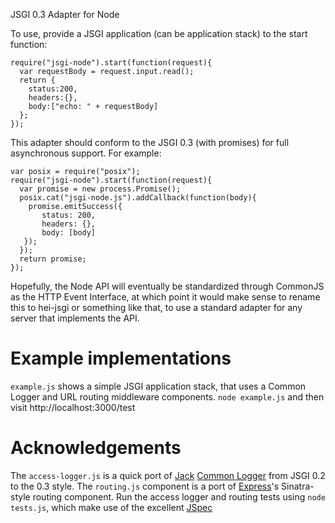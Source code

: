 JSGI 0.3 Adapter for Node

To use, provide a JSGI application (can be application stack) to the start 
function:

    require("jsgi-node").start(function(request){
      var requestBody = request.input.read();
      return {
        status:200,
        headers:{},
        body:["echo: " + requestBody]
      };
    });

This adapter should conform to the JSGI 0.3 (with promises) for full 
asynchronous support. For example:

    var posix = require("posix");
    require("jsgi-node").start(function(request){
      var promise = new process.Promise();
      posix.cat("jsgi-node.js").addCallback(function(body){
        promise.emitSuccess({
	       status: 200,
		   headers: {},
		   body: [body]
	   });
      });
      return promise;
    });

Hopefully, the Node API will eventually be standardized through CommonJS as the HTTP Event Interface, at which point it would make sense to rename this to hei-jsgi or something like that, to use a standard adapter for any server that implements the API.

# Example implementations

`example.js` shows a simple JSGI application stack, that uses a Common Logger and URL routing middleware components. `node example.js` and then visit http://localhost:3000/test

# Acknowledgements

The `access-logger.js` is a quick port of [Jack](http://jackjs.org) [Common Logger](http://github.com/tlrobinson/jack/blob/master/lib/jack/commonlogger.js) from JSGI 0.2 to the 0.3 style.
The `routing.js` component is a port of [Express](http://github.com/visionmedia/express)'s Sinatra-style routing component.
Run the access logger and routing tests using `node tests.js`, which make use of the excellent [JSpec](http://visionmedia.github.com/jspec)
